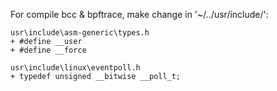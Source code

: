 For compile bcc & bpftrace, make change in '~/../usr/include/':
```
usr\include\asm-generic\types.h
+ #define __user
+ #define __force

usr\include\linux\eventpoll.h
+ typedef unsigned __bitwise __poll_t;
```
